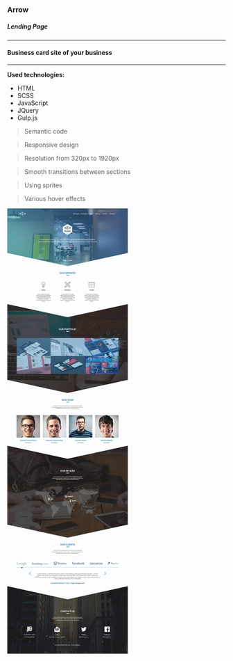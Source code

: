 ### Arrow

##### Lending Page


______

#### Business card site of your business

_________
**Used technologies:**

+ HTML
+ SCSS
+ JavaScript
+ JQuery
+ Gulp.js

> Semantic code

> Responsive design

> Resolution from 320px to 1920px

> Smooth transitions between sections

> Using sprites

> Various hover effects


![screen](Arrow.jpg)
